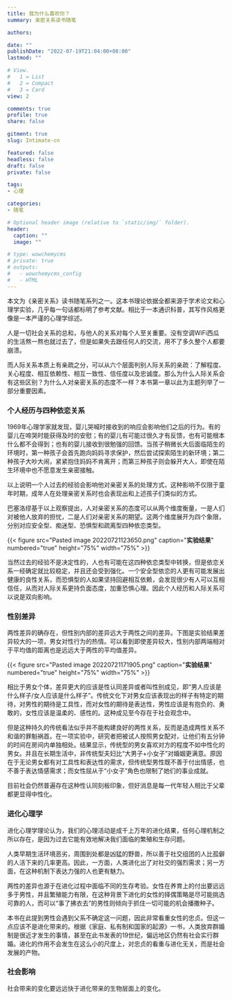 ```yaml
---
title: 我为什么喜欢你？
summary: 亲密关系读书随笔

authors:

date: ""
publishDate: "2022-07-19T21:04:00+08:00"
lastmod: ""

# View.
#   1 = List
#   2 = Compact
#   3 = Card
view: 2

comments: true
profile: true
share: false

gitment: true
slug: Intimate-cn

featured: false
headless: false
draft: false
private: false

tags:
- 心理

categories:
- 随笔

# Optional header image (relative to `static/img/` folder).
header:
  caption: ""
  image: ""

# type: wowchemycms
# private: true
# outputs:
#   - wowchemycms_config
#   - HTML
---
```

本文为《亲密关系》读书随笔系列之一。这本书理论依据全都来源于学术论文和心理学实验，几乎每一句话都标明了参考文献。相比于一本通识科普，其写作风格更像是一本严谨的心理学综述。

人是一切社会关系的总和，与他人的关系对每个人至关重要。没有空调WiFi西瓜的生活熬一熬也就过去了，但是如果失去跟任何人的交流，用不了多久整个人都要崩溃。

而人际关系本质上有亲疏之分，可以从六个层面判别人际关系的亲疏：了解程度、关心程度、相互依赖性、相互一致性、信任度以及忠诚度。那么为什么人际关系会有这些区别？为什么人对亲密关系的态度不一样？本书第一章以此为主题列举了一部分重要因素。

### 个人经历与四种依恋关系
1969年心理学家就发现，婴儿哭喊时接收到的响应会影响他们之后的行为。有的婴儿在啼哭时能获得及时的安慰；有的婴儿有可能过很久才有反馈，也有可能根本什么都不会得到；也有的婴儿接收到很勉强的回馈。当孩子稍微长大后面临陌生的环境时，第一种孩子会首先跑向妈妈寻求保护，然后尝试探索陌生的新环境；第二种孩子大吵大闹，紧紧抱住妈妈不肯离开；而第三种孩子则会躲开大人，即使在陌生环境中也不愿意发生亲密接触。

以上说明一个人过去的经验会影响他对亲密关系的处理方式，这种影响不仅限于童年时期，成年人在处理亲密关系时也会表现出和上述孩子们类似的方式。

巴塞洛缪基于以上观察提出，人对亲密关系的态度可以从两个维度衡量，一是人们对被他人放弃的担忧，二是人们对亲密关系的期望。这两个维度展开为四个象限，分别对应安全型、痴迷型、恐惧型和疏离型四种依恋类型。

{{< figure src="Pasted image 20220721123650.png" caption="**实验结果**" numbered="true" height="75%" width="75%" >}}

当然过去的经验不是决定性的，人也有可能在这四种依恋类型中转换，但是依恋关系一经确定就比较稳定，并且还会受到强化。一个安全型依恋的人更有可能发展出健康的良性关系，而恐惧型的人如果坚持回避相互依赖，会发现很少有人可以互相信任，从而对人际关系更持负面态度，加重恐惧心理。因此个人经历和人际关系可以说是双向影响。

### 性别差异
两性差异的确存在，但性别内部的差异远大于两性之间的差异。下图是实验结果差异较大的一项，男女对性行为的热情。可以看到即使差异较大，性别内部两端相对于平均值的距离也是远远大于两性的平均值差异。

{{< figure src="Pasted image 20220721171905.png" caption="**实验结果**" numbered="true" height="75%" width="75%" >}}

相比于男女个体，差异更大的应该是性认同差异或者叫性别成见，即“男人应该是什么样子/女人应该是什么样子”。传统文化下对男女应该表现出的样子有特定的期待，对男性的期待是工具性，而对女性的期待是表达性，男性应该是有抱负的、勇敢的，女性应该是温柔的、感性的。这种成见至今存在于社会观念中。

但是这种持久的传统看法似乎并不能构建良好的两性关系，反而是造成两性关系不和谐的罪魁祸首。在一项实验中，研究者把被试人按照男女配对，让他们有五分钟的时间在房间内单独相处。结果显示，传统型的男女喜欢对方的程度不如中性化的男女。并且在长期生活中，非传统型夫妇比“大男子+小女子”对婚姻更满意。原因在于无论男女都有对工具性和表达性的需求，但传统型男性既不善于付出情感，也不善于表达情感需求；而女性屈从于“小女子”角色也限制了她们的事业成就。

目前社会仍然普遍存在这种性认同刻板印象，但好消息是每一代年轻人相比于父辈都更显得中性化。

### 进化心理学
进化心理学理论认为，我们的心理活动是成千上万年的进化结果，任何心理机制之所以存在，是因为过去它能有效地解决我们面临的繁殖和生存问题。

人类早期生活环境恶劣，周围到处都是凶猛的野兽，所以善于社交组团的人比孤僻的人活下来的几率更高。因此，一方面，人类进化出了对社交的强烈需求；另一方面，在这种机制下表达力强的人也更有魅力。

两性的差异也源于在进化过程中面临不同的生存考验。女性在养育上的付出要远远多于男性，并且繁殖能力有限，在这种背景下进化的女性的择偶策略是尽可能挑选可靠的人，而可以“事了拂衣去”的男性则倾向于抓住一切可能的机会播撒种子。

本书在此提到男性会遇到父系不确定这一问题，因此非常看重女性的忠贞。但这一点应该不是进化带来的。根据《家庭、私有制和国家的起源》一书，人类放弃群婚制是很近才发生的事情，甚至在此书发表的19世纪，偏远地区仍然有社会实行群婚。进化的作用不会发生在这么小的尺度上，对忠贞的看重与进化无关，而是社会发展的产物。

### 社会影响
社会带来的变化要远远快于进化带来的生物层面上的变化。